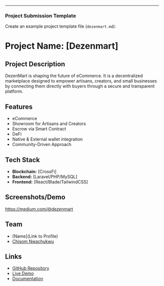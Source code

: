 
---

### **Project Submission Template**
Create an example project template file (`dezenmart.md`):

# Project Name: [Dezenmart]

## Project Description
DezenMart is shaping the future of eCommerce. It is a decentralized marketplace designed to empower artisans, creators, and small businesses by connecting them directly with buyers through a secure and transparent platform.

## Features
- eCommerce
- Showroom for Artisans and Creators
- Escrow via Smart Contract
- DeFi
- Native & External wallet integration
- Community-Driven Approach

## Tech Stack
- **Blockchain:** [CrossFi]
- **Backend:** [Laravel/PHP/MySQL]
- **Frontend:** [React/Blade/TailwindCSS]

## Screenshots/Demo
https://medium.com/@dezenmart

## Team
- [Name](Link to Profile)
- [Chisom Nwachukwu](https://chisomsamson.me)

## Links
- [GitHub Repository](https://github.com/cnsair/dezenmart)
- [Live Demo](#)
- [Documentation](#)

